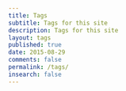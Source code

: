 ```yaml
---
title: Tags
subtitle: Tags for this site
description: Tags for this site 
layout: tags
published: true
date: 2015-08-29
comments: false
permalink: /tags/
insearch: false
---
```

